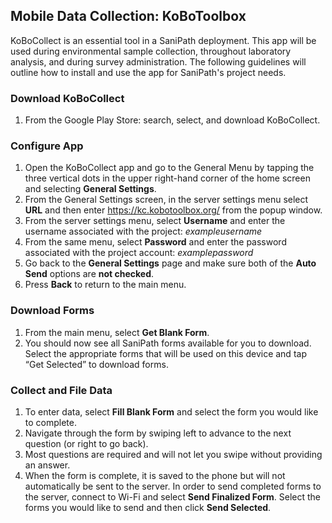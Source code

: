 ## Mobile Data Collection: KoBoToolbox

KoBoCollect is an essential tool in a SaniPath deployment. This app will be used during environmental sample collection, throughout laboratory analysis, and during survey administration. The following guidelines will outline how to install and use the app for SaniPath's project needs.

### Download KoBoCollect
1. From the Google Play Store: search, select, and download KoBoCollect.

### Configure App
1. Open the KoBoCollect app and go to the General Menu by tapping the three vertical dots in the upper right-hand corner of the home screen and selecting **General Settings**.
1. From the General Settings screen, in the server settings menu select **URL** and then enter https://kc.kobotoolbox.org/ from the popup window.
1. From the server settings menu, select **Username** and enter the username associated with the project: *exampleusername*
1. From the same menu, select **Password** and enter the password associated with the project account: *examplepassword*
1. Go back to the **General Settings** page and make sure both of the **Auto Send** options are **not checked**.
1. Press **Back** to return to the main menu.

### Download Forms
1. From the main menu, select **Get Blank Form**.
2. You should now see all SaniPath forms available for you to download. Select the appropriate forms that will be used on this device and tap “Get Selected” to download forms.

### Collect and File Data
1. To enter data, select **Fill Blank Form** and select the form you would like to complete.
1. Navigate through the form by swiping left to advance to the next question (or right to go back).
  1. Most questions are required and will not let you swipe without providing an answer.
1. When the form is complete, it is saved to the phone but will not automatically be sent to the server. In order to send completed forms to the server, connect to Wi-Fi and select **Send Finalized Form**. Select the forms you would like to send and then click **Send Selected**.
